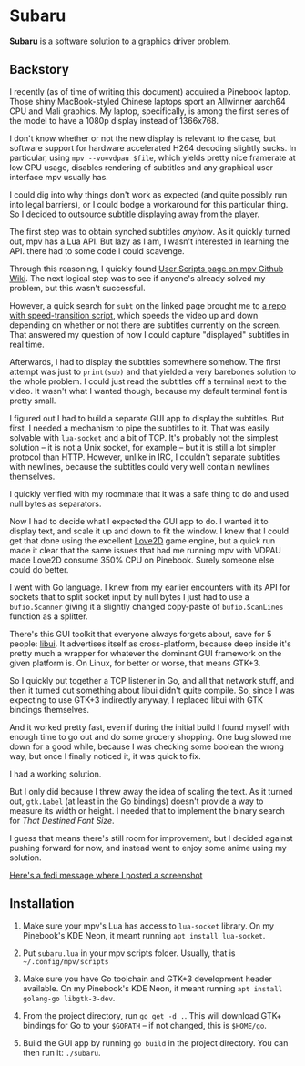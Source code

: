 Subaru
======

**Subaru** is a software solution to a graphics driver problem.

Backstory
---------

I recently (as of time of writing this document) acquired a Pinebook laptop.
Those shiny MacBook-styled Chinese laptops sport an Allwinner aarch64 CPU and
Mali graphics. My laptop, specifically, is among the first series of the model
to have a 1080p display instead of 1366x768.

I don't know whether or not the new display is relevant to the case, but
software support for hardware accelerated H264 decoding slightly sucks. In
particular, using `mpv --vo=vdpau $file`, which yields pretty nice framerate at
low CPU usage, disables rendering of subtitles and any graphical user interface
mpv usually has.

I could dig into why things don't work as expected (and quite possibly run into
legal barriers), or I could bodge a workaround for this particular thing.
So I decided to outsource subtitle displaying away from the player.

The first step was to obtain synched subtitles _anyhow_. As it quickly turned
out, mpv has a Lua API. But lazy as I am, I wasn't interested in learning
the API. there had to some code I could scavenge.

Through this reasoning, I quickly found [User Scripts page on mpv Github
Wiki](https://github.com/mpv-player/mpv/wiki/User-Scripts). The next logical
step was to see if anyone's already solved my problem, but this wasn't
successful.

However, a quick search for `subt` on the linked page brought me to
[a repo with speed-transition script](https://github.com/zenyd/mpv-scripts),
which speeds the video up and down depending on whether or not there are
subtitles currently on the screen. That answered my question of how I could
capture "displayed" subtitles in real time.

Afterwards, I had to display the subtitles somewhere somehow. The first attempt
was just to `print(sub)` and that yielded a very barebones solution to the whole
problem. I could just read the subtitles off a terminal next to the video. It
wasn't what I wanted though, because my default terminal font is pretty small.

I figured out I had to build a separate GUI app to display the subtitles. But
first, I needed a mechanism to pipe the subtitles to it. That was easily
solvable with `lua-socket` and a bit of TCP. It's probably not the simplest
solution – it is not a Unix socket, for example – but it is still a lot simpler
protocol than HTTP. However, unlike in IRC, I couldn't separate subtitles with
newlines, because the subtitles could very well contain newlines themselves.

I quickly verified with my roommate that it was a safe thing to do and used null
bytes as separators.

Now I had to decide what I expected the GUI app to do. I wanted it to display
text, and scale it up and down to fit the window. I knew that I could get that
done using the excellent [Love2D](http://love2d.org) game engine, but a quick
run made it clear that the same issues that had me running mpv with VDPAU made
Love2D consume 350% CPU on Pinebook. Surely someone else could do better.

I went with Go language. I knew from my earlier encounters with its API for
sockets that to split socket input by null bytes I just had to use
a `bufio.Scanner` giving it a slightly changed copy-paste of `bufio.ScanLines`
function as a splitter.

There's this GUI toolkit that everyone always forgets about, save for 5 people:
[libui](https://github.com/andlabs/libui). It advertises itself as
cross-platform, because deep inside it's pretty much a wrapper for whatever the
dominant GUI framework on the given platform is. On Linux, for better or worse,
that means GTK+3.

So I quickly put together a TCP listener in Go, and all that network stuff, and
then it turned out something about libui didn't quite compile. So, since I was
expecting to use GTK+3 indirectly anyway, I replaced libui with GTK bindings
themselves.

And it worked pretty fast, even if during the initial build I found myself with
enough time to go out and do some grocery shopping. One bug slowed me down for
a good while, because I was checking some boolean the wrong way, but once
I finally noticed it, it was quick to fix.

I had a working solution.

But I only did because I threw away the idea of scaling the text. As it turned
out, `gtk.Label` (at least in the Go bindings) doesn't provide a way to measure
its width or height. I needed that to implement the binary search for _That
Destined Font Size_.

I guess that means there's still room for improvement, but I decided against
pushing forward for now, and instead went to enjoy some anime using my solution.

[Here's a fedi message where I posted a screenshot](https://m.atm.pl/notice/479900)

Installation
------------

1. Make sure your mpv's Lua has access to `lua-socket` library.
   On my Pinebook's KDE Neon, it meant running `apt install lua-socket`.

2. Put `subaru.lua` in your mpv scripts folder.
   Usually, that is `~/.config/mpv/scripts`

3. Make sure you have Go toolchain and GTK+3 development header available.
   On my Pinebook's KDE Neon, it meant running
   `apt install golang-go libgtk-3-dev`.

4. From the project directory, run `go get -d .`. This will download GTK+
   bindings for Go to your `$GOPATH` – if not changed, this is `$HOME/go`.

5. Build the GUI app by running `go build` in the project directory.
   You can then run it: `./subaru`.
